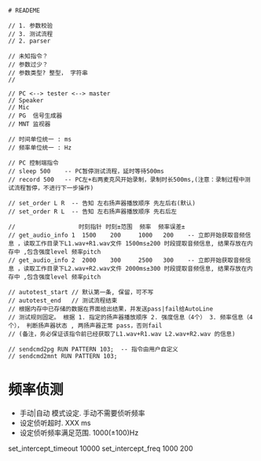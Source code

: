     # READEME

    // 1. 参数校验
    // 3. 测试流程
    // 2. parser

    // 未知指令？
    // 参数过少？
    // 参数类型? 整型， 字符串
    //

    // PC <--> tester <--> master
    // Speaker
    // Mic
    // PG  信号生成器
    // MNT 监视器

    // 时间单位统一 : ms
    // 频率单位统一 : Hz

    // PC 控制端指令
    // sleep 500    -- PC暂停测试流程，延时等待500ms
    // record 500   -- PC左+右两麦克风开始录制，录制时长500ms,(注意：录制过程中测试流程暂停，不进行下一步操作)

    // set_order L R  -- 告知 左右扬声器播放顺序 先左后右(默认)
    // set_order R L  -- 告知 左右扬声器播放顺序 先右后左

    //                  时刻指针 时刻±范围  频率  频率误差±
    // get_audio_info 1  1500    200     1000   200    -- 立即开始获取音频信息 ，读取工作目录下L1.wav+R1.wav文件 1500ms±200 时段提取音频信息, 结果存放在内存中 ,包含强度level 频率pitch
    // get_audio_info 2  2000    300     2500   300    -- 立即开始获取音频信息 ，读取工作目录下L2.wav+R2.wav文件 2000ms±300 时段提取音频信息, 结果存放在内存中 ,包含强度level 频率pitch

    // autotest_start // 默认第一条, 保留，可不写
    // autotest_end   // 测试流程结束
    // 根据内存中已存储的数据在界面给出结果，并发送pass|fail给AutoLine
    // 测试规则固定。 根据 1. 指定的扬声器播放顺序 2. 强度信息（4个） 3. 频率信息（4个）， 判断扬声器状态 , 两扬声器正常 pass，否则fail
    // (备注，务必保证该指令前已经获取了L1.wav+R1.wav L2.wav+R2.wav 的信息)

    // sendcmd2pg RUN PATTERN 103;  -- 指令由用户自定义
    // sendcmd2mnt RUN PATTERN 103;

# 频率侦测
* 手动|自动 模式设定. 手动不需要侦听频率
* 设定侦听超时. XXX ms
* 设定侦听频率满足范围. 1000(±100)Hz

set_intercept_timeout 10000
set_intercept_freq 1000 200

